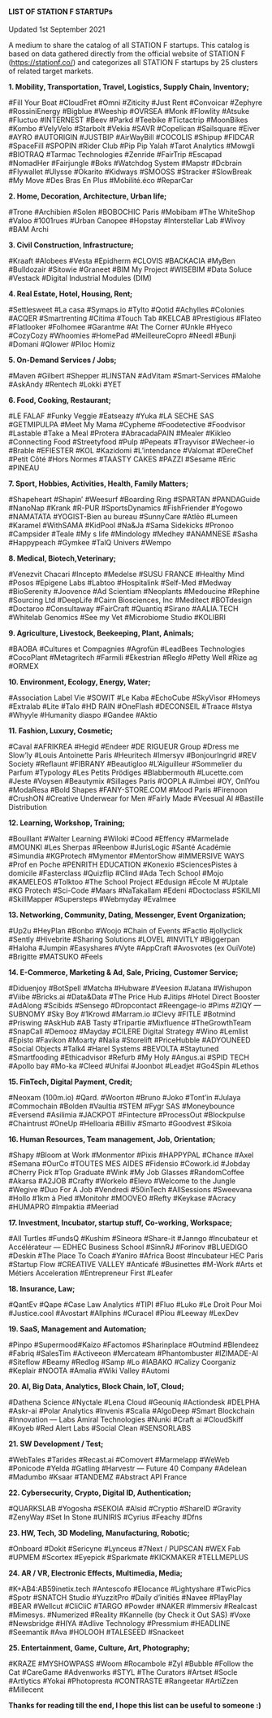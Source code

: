 #### LIST OF STATION F STARTUPs
Updated 1st September 2021

A medium to share the catalog of all STATION F startups. This catalog is based on data gathered directly from the official website of STATION F (https://stationf.co/) and categorizes all STATION F startups by 25 clusters of related target markets.



**1. Mobility, Transportation, Travel, Logistics, Supply Chain, Inventory;**

#Fill Your Boat #CloudFret #Omni #Ziticity #Just Rent #Convoicar #Zephyre #RossiniEnergy #Bigblue #Weeship #OVRSEA #Monk #Flowlity #Atsuke #Fluctuo #INTERNEST #Beev #Parkd #Teebike #Tictactrip #MoonBikes #Kombo #VelyVelo #Starbolt #Vekia #SAVR #Copelican #Sailsquare #Eiver #AYRO #AUTORIGIN #JUSTBIP #AirWayBill #COCOLIS #Shipup #FIDCAR #SpaceFill #SPOPIN #Rider Club #Pip Pip Yalah #Tarot Analytics #Mowgli #BIOTRAQ #Tarmac Technologies #Zenride #FairTrip #Escapad #NomadHer #Fairjungle #Boks #Watchdog System #Mapstr #Dcbrain #Flywallet #Ulysse #Okarito #Kidways #SMOOSS #Stracker #SlowBreak #My Move #Des Bras En Plus #Mobilité.éco #ReparCar



**2. Home, Decoration, Architecture, Urban life;**

#Trone #Archibien #Solen #BOBOCHIC Paris #Mobibam #The WhiteShop #Valoo #1001rues #Urban Canopee #Hopstay #Interstellar Lab #Wivoy #BAM Archi



**3. Civil Construction, Infrastructure;**

#Kraaft #Alobees #Vesta #Epidherm #CLOVIS #BACKACIA #MyBen #Bulldozair #Sitowie #Graneet #BIM My Project #WISEBIM #Data Soluce #Vestack #Digital Industrial Modules (DIM)



**4. Real Estate, Hotel, Housing, Rent;**

#Settlesweet #La casa #Symaps.io #Tylto #Qotid #Achylles #Colonies #ACQER #Smartrenting #Citima #Touch Tab #KELCAB #Prestigious #Flateo #Flatlooker #Folhomee #Garantme #At The Corner #Unkle #Hyeco #CozyCozy #Whoomies #HomePad #MeilleureCopro #Needl #Bunji #Domani #Qlower #Piloc Homiz



**5. On-Demand Services / Jobs;**

#Maven #Gilbert #Shepper #LINSTAN #AdVitam #Smart-Services #Malohe #AskAndy #Rentech #Lokki #YET



**6. Food, Cooking, Restaurant;**

#LE FALAF #Funky Veggie #Eatseazy #Yuka #LA SECHE SAS #GETMIPULPA #Meet My Mama #Cypheme #Foodetective #Foodvisor #Lastable #Take a Meal #Protera #AbracadaPAIN #Mealer #Kikleo #Connecting Food #Streetyfood #Pulp #Pepeats #Trayvisor #Wecheer-io #Brable #EFIESTER #KOL #Kazidomi #L’intendance #Valomat #DereChef #Petit Côté #Hors Normes #TAASTY CAKES #PAZZI #Sesame #Eric #PINEAU



**7. Sport, Hobbies, Activities, Health, Family Matters;**

#Shapeheart #Shapin’ #Weesurf #Boarding Ring #SPARTAN #PANDAGuide #NanoNap #Krank #R-PUR #SportsDynamics #FishFriender #Yogowo #NAMATATA #YOGIST-Bien au bureau #SunnyCare #Atlēo #Lumeen #Karamel #WithSAMA #KidPool #Na&Ja #Sama Sidekicks #Pronoo #Campsider #Teale #My s life #Mindology #Medhey #ANAMNESE #Sasha #Happypeach #Gymkee #TalQ Univers #Wempo



**8. Medical, Biotech,Veterinary;**

#Venezvit Chacari #Incepto #Medelse #SUSU FRANCE #Healthy Mind #Posos #Epigene Labs #Labtoo #Hospitalink #Self-Med #Medway #BioSerenity #Joovence #Ad Scientiam #Neoplants #Medoucine #Rephine #Sourcing Ltd #DeepLife #Cairn Biosciences, Inc #Meditect #BOTdesign #Doctaroo #Consultaway #FairCraft #Quantiq #Sirano #AALIA.TECH #Whitelab Genomics #See my Vet #Microbiome Studio #KOLIBRI



**9. Agriculture, Livestock, Beekeeping, Plant, Animals;**

#BAOBA #Cultures et Compagnies #Agrofün #LeadBees Technologies #CocoPlant #Metagritech #Farmili #Ekestrian #Reglo #Petty Well #Rize ag #ORMEX



**10. Environment, Ecology, Energy, Water;**

#Association Label Vie #SOWIT #Le Kaba #EchoCube #SkyVisor #Homeys #Extralab #Lite #Talo #HD RAIN #OneFlash #DECONSEIL #Traace #Istya #Whyyle #Humanity diaspo #Gandee #Aktio




**11. Fashion, Luxury, Cosmetic;**

#Caval #AFRIKREA #Hegid #Endeer #DE RIGUEUR Group #Dress me Slow’ly #Louis Antoinette Paris #Heuritech #Imersyv #BonjourIngrid #REV Society #Reflaunt #FIBRANY #Beautigloo #L’Aiguilleur #Sommelier du Parfum #Typology #Les Petits Prödiges #Blabbermouth #Lucette.com #Jeste #Voysen #Beautymix #Sillages Paris #OOPLA #Jimbei #OY, OnlYou #ModaResa #Bold Shapes #FANY-STORE.COM #Mood Paris #Firenoon #CrushON #Creative Underwear for Men #Fairly Made #Veesual AI #Bastille Distribution



**12. Learning, Workshop, Training;**

#Bouillant #Walter Learning #Wiloki #Cood #Effency #Marmelade #MOUNKI #Les Sherpas #Reenbow #JurisLogic #Santé Académie #Simundia #KGProtech #Mymentor #MentorShow #IMMERSIVE WAYS #Prof en Poche #PENRITH EDUCATION #Konexio #SciencesPistes à domicile #Fasterclass #Quizflip #Clind #Ada Tech School #Mojo #KAMELEOS #Tolktoo #The School Project #Edusign #École M #Uptale #KG Protech #Sci-Code #Maars #NaTakallam #Edeni #Doctoclass #SKILMI #SkillMapper #Supersteps #Webmyday #Evalmee



**13. Networking, Community, Dating, Messenger, Event Organization;**

#Up2u #HeyPlan #Bonbo #Woojo #Chain of Events #Factio #jollyclick #Sently #Hivebrite #Sharing Solutions #LOVEL #INVITLY #Biggerpan #Haloha #Jumpin #Easyshares #Vyte #AppCraft #Avosvotes (ex OuiVote) #Brigitte #MATSUKO #Feels



**14. E-Commerce, Marketing & Ad, Sale, Pricing, Customer Service;**

#Diduenjoy #BotSpell #Matcha #Hubware #Veesion #Jatana #Wishupon #Viibe #Bricks.ai #Data&Data #The Price Hub #Jitips #Hotel Direct Booster #AdAlong #Scibids #Sensego #Dropcontact #Reengage-io #Pims #ZIQY — SUBNOMY #Sky Boy #1Krowd #Marram.io #Clevy #FITLE #Botmind #Priswing #AskHub #AB Tasty #Tripartie #Mixfluence #TheGrowthTeam #SnapCall #Demooz #Mayday #CILERE Digital Strategy #Wino #Lemlist #Episto #Favikon #Moarty #Nalia #Storelift #PriceHubble #ADYOUNEED #Social Objects #Talk4 #Harel Systems #BEVOLTA #Staytuned #Smartfooding #Ethicadvisor #Refurb #My Holy #Angus.ai #SPID TECH #Apollo bay #Mo-ka #Cleed #Unifai #Joonbot #Leadjet #Go4Spin #Lethos



**15. FinTech, Digital Payment, Credit;**

#Neoxam (100m.io) #Qard. #Woorton #Bruno #Joko #Tont’in #Julaya #Commochain #Bolden #Vaultia #STEM #Fygr SAS #Moneybounce #Eversend #Asilimia #JACKPOT #Fintecture #ProcessOut #Blockpulse #Chaintrust #OneUp #Helloaria #Billiv #Smarto #Goodvest #Sikoia



**16. Human Resources, Team management, Job, Orientation;**

#Shapy #Bloom at Work #Monmentor #Pixis #HAPPYPAL #Chance #Axel #Semana #OurCo #TOUTES MES AIDES #Fidensio #Cowork.id #Jobday #Cherry Pick #Top Graduate #Wink #My Job Glasses #RandomCoffee #Akarsa #A2JOB #Crafty #Workelo #Elevo #Welcome to the Jungle #Wegive #Duo For A Job #Vendredi #50inTech #AllSessions #Sweevana #Hollo #1km à Pied #Monitohr #MOOVEO #Refty #Keykase #Acracy #HUMAPRO #Impaktia #Meeriad



**17. Investment, Incubator, startup stuff, Co-working, Workspace;**

#All Turtles #FundsQ #Kushim #Sineora #Share-it #Janngo #Incubateur et Accélérateur — EDHEC Business School #SinnRJ #Forinov #BLUEDIGO #Deskin #The Place To Coach #Yaniro #Africa Boost #Incubateur HEC Paris #Startup Flow #CREATIVE VALLEY #Anticafé #Businettes #M-Work #Arts et Métiers Acceleration #Entrepreneur First #Leafer



**18. Insurance, Law;**

#QantEv #Qape #Case Law Analytics #TIPI #Fluo #Luko #Le Droit Pour Moi #Justice.cool #Avostart #Allphins #Curacel #Piou #Leeway #LexDev



**19. SaaS, Management and Automation;**

#Pinpo #Supermood#Kaizo #Factomos #Sharinplace #Outmind #Blendeez #Fabriq #SalesTim #Activeeon #Mercateam #Phantombuster #IZIMADE-AI #Siteflow #Beamy #Redlog #Samp #Lo #IABAKO #Calizy Coorganiz #Keplair #NOOTA #Amalia #Wiki Valley #Automi



**20. AI, Big Data, Analytics, Block Chain, IoT, Cloud;**

#Dathena Science #Nyctale #Lena Cloud #Geouniq #Actiondesk #DELPHA #Askr-ai #Polar Analytics #Invenis #Scalia #AlgoDeep #Smart Blockchain #Innovation — Labs Amiral Technologies #Nunki #Craft ai #CloudSkiff #Koyeb #Red Alert Labs #Social Clean #SENSORLABS



**21. SW Development / Test;**

#WebTales #Tarides #Recast.ai #Comovert #Marmelapp #WeWeb #Ponicode #Yelda #Gatling #Harvestr — Future 40 Company #Adelean #Madumbo #Ksaar #TANDEMZ #Abstract API France



**22. Cybersecurity, Crypto, Digital ID, Authentication;**

#QUARKSLAB #Yogosha #SEKOIA #Alsid #Cryptio #ShareID #Gravity #ZenyWay #Set In Stone #UNIRIS #Cyrius #Feachy #Dfns



**23. HW, Tech, 3D Modeling, Manufacturing, Robotic;**

#Onboard #Dokit #Sericyne #Lynceus #7Next / PUPSCAN #WEX Fab #UPMEM #Scortex #Eyepick #Sparkmate #KICKMAKER #TELLMEPLUS



**24. AR / VR, Electronic Effects, Multimedia, Media;**

#K+AB4:AB59inetix.tech #Antescofo #Elocance #Lightyshare #TwicPics #Spotr #SNATCH Studio #YuzzitPro #Daily d’initiés #Navee #PlayPlay #BEAR #Wellcut #CliCliC #TARGO #Powder #NAKER #Immersiv #Realcast #Mimesys. #Numerized #Reality #Kannelle (by Check it Out SAS) #Voxe #Newsbridge #HIYA #Adlive Technology #Pressmium #HEADLINE #Seemantik #Ava #HOLOOH #TALESEED #Snackeet



**25. Entertainment, Game, Culture, Art, Photography;**

#KRAZE #MYSHOWPASS #Woom #Rocambole #Zyl #Bubble #Follow the Cat #CareGame #Advenworks #STYL #The Curators #Artset #Socle #Artlytics #Yokai #Photopresta #CONTRASTE #Rangeetar #ArtiZzen #Millecent




**Thanks for reading till the end, I hope this list can be useful to someone :)**







